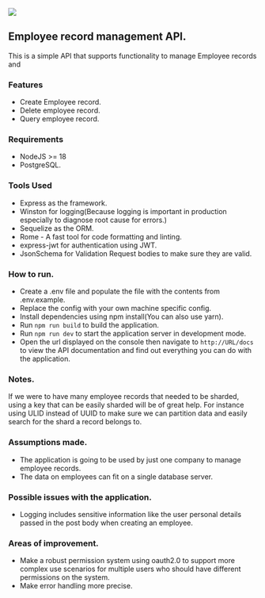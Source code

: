 ![](https://github.com/SilasKenneth/employees_service/actions/workflows/check-pr.yaml/badge.svg)
## Employee record management API.
This is a simple API that supports functionality to manage Employee records and 
### Features
 - Create Employee record.
 - Delete employee record.
 - Query employee record.

### Requirements
 - NodeJS >= 18
 - PostgreSQL.

### Tools Used
- Express as the framework.
- Winston for logging(Because logging is important in production especially to diagnose root cause for errors.)
- Sequelize as the ORM.
- Rome - A fast tool for code formatting and linting.
- express-jwt for authentication using JWT.
- JsonSchema for Validation Request bodies to make sure they are valid.
### How to run.
- Create a .env file and populate the file with the contents from .env.example.
- Replace the config with your own machine specific config.
- Install dependencies using npm install(You can also use yarn).
- Run `npm run build` to build the application.
- Run `npm run dev` to start the application server in development mode.
- Open the url displayed on the console then navigate to `http://URL/docs` to view the API documentation and find out everything you can do with the application.

### Notes.

If we were to have many employee records that needed to be sharded, using a key that can be easily sharded will be of great help. For instance using ULID instead of UUID to make sure we can partition data and easily search for the shard a record belongs to.

### Assumptions made.

- The application is going to be used by just one company to manage employee records.
- The data on employees can fit on a single database server.

### Possible issues with the application.
- Logging includes sensitive information like the user personal details passed in the post body when creating an employee.

### Areas of improvement.
- Make a robust permission system using oauth2.0 to support more complex use scenarios for multiple users who should have different permissions on the system.
- Make error handling more precise.